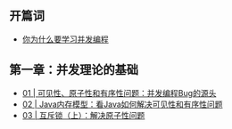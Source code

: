## 开篇词

  * [你为什么要学习并发编程](https://wumingsheng.github.io/mkdocs_Java_concurrent_programming_practic/geek/01/)


## 第一章：并发理论的基础

  * [01 | 可见性、原子性和有序性问题：并发编程Bug的源头](https://wumingsheng.github.io/mkdocs_Java_concurrent_programming_practic/geek/02/)
  * [02 | Java内存模型：看Java如何解决可见性和有序性问题](https://wumingsheng.github.io/mkdocs_Java_concurrent_programming_practic/geek/03/)
  * [03 | 互斥锁（上）：解决原子性问题](https://wumingsheng.github.io/mkdocs_Java_concurrent_programming_practic/geek/04/)











